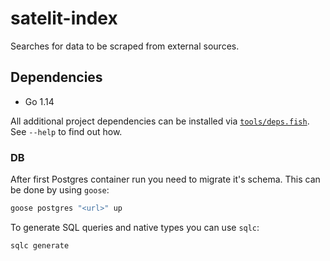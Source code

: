 # satelit-index

Searches for data to be scraped from external sources. 

## Dependencies

- Go 1.14

All additional project dependencies can be installed via [`tools/deps.fish`](tools/deps.fish). See `--help` to find out how.

### DB

After first Postgres container run you need to migrate it's schema. This can be done by using `goose`:
```bash
goose postgres "<url>" up
```

To generate SQL queries and native types you can use `sqlc`:
```bash
sqlc generate
```

